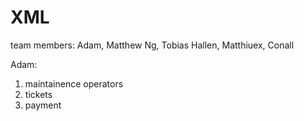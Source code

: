 # XML
team members: Adam, Matthew Ng, Tobias Hallen, Matthiuex, Conall

Adam:
1. maintainence operators
2. tickets
3. payment
